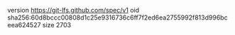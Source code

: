 version https://git-lfs.github.com/spec/v1
oid sha256:60d8bccc00808d1c25e9316736c6ff7f2ed6ea2755992f813d996bceea624527
size 2703
